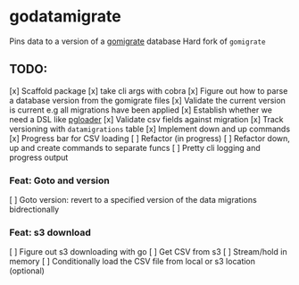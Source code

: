# godatamigrate


Pins data to a version of a [gomigrate](https://github.com/DavidHuie/gomigrate) database
Hard fork of `gomigrate`

## TODO:


[x] Scaffold package
[x] take cli args with cobra
[x] Figure out how to parse a database version from the gomigrate files
[x] Validate the current version is current e.g all migrations have been applied
[x] Establish whether we need a DSL like [pgloader](https://github.com/dimitri/pgloader)
[x] Validate csv fields against migration
[x] Track versioning with `datamigrations` table
[x] Implement down and up commands
[x] Progress bar for CSV loading
[ ] Refactor (in progress)
  [ ] Refactor down, up and create commands to separate funcs
  [ ] Pretty cli logging and progress output

### Feat: Goto and version
[ ] Goto version: revert to a specified version of the data migrations bidrectionally

### Feat: s3 download
[ ] Figure out s3 downloading with go
[ ] Get CSV from s3
[ ] Stream/hold in memory
[ ] Conditionally load the CSV file from local or s3 location (optional)

